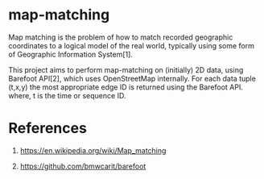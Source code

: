 # map-matching

Map matching is the problem of how to match recorded geographic coordinates to a logical model of the real world, 
typically using some form of Geographic Information System[1].

This project aims to perform map-matching on (initially) 2D data, using Barefoot API[2], which uses OpenStreetMap internally.
For each data tuple (t,x,y) the most appropriate edge ID is returned using the Barefoot API.
where, t is the time or sequence ID.

# References
1. https://en.wikipedia.org/wiki/Map_matching

2. https://github.com/bmwcarit/barefoot

